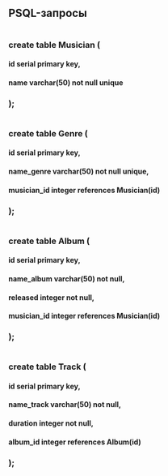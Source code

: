 ## PSQL-запросы
#
### create table Musician (
#### id serial primary key,
#### name varchar(50) not null unique
### );
#
### create table Genre (
#### id serial primary key,
#### name_genre varchar(50) not null unique,
#### musician_id integer references Musician(id)
### );
#
### create table Album (
#### id serial primary key,
#### name_album varchar(50) not null,
#### released integer not null,
#### musician_id integer references Musician(id)
### );
#
### create table Track (
#### id serial primary key,
#### name_track varchar(50) not null,
#### duration integer not null,
#### album_id integer references Album(id)
### );

